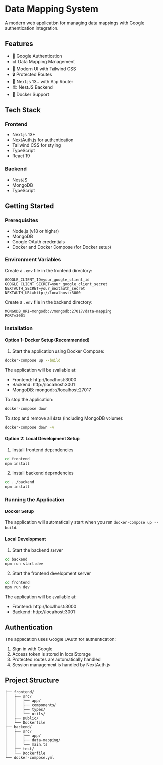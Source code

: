# Data Mapping System

A modern web application for managing data mappings with Google authentication integration.

## Features

- 🔐 Google Authentication
- 📊 Data Mapping Management
- 🎨 Modern UI with Tailwind CSS
- 🔒 Protected Routes
- 🚀 Next.js 13+ with App Router
- 🏗️ NestJS Backend
- 🐳 Docker Support

## Tech Stack

### Frontend
- Next.js 13+
- NextAuth.js for authentication
- Tailwind CSS for styling
- TypeScript
- React 19

### Backend
- NestJS
- MongoDB
- TypeScript

## Getting Started

### Prerequisites

- Node.js (v18 or higher)
- MongoDB
- Google OAuth credentials
- Docker and Docker Compose (for Docker setup)

### Environment Variables

Create a `.env` file in the frontend directory:

```env
GOOGLE_CLIENT_ID=your_google_client_id
GOOGLE_CLIENT_SECRET=your_google_client_secret
NEXTAUTH_SECRET=your_nextauth_secret
NEXTAUTH_URL=http://localhost:3000
```

Create a `.env` file in the backend directory:

```env
MONGODB_URI=mongodb://mongodb:27017/data-mapping
PORT=3001
```

### Installation

#### Option 1: Docker Setup (Recommended)

1. Start the application using Docker Compose:
```bash
docker-compose up --build
```

The application will be available at:
- Frontend: http://localhost:3000
- Backend: http://localhost:3001
- MongoDB: mongodb://localhost:27017

To stop the application:
```bash
docker-compose down
```

To stop and remove all data (including MongoDB volume):
```bash
docker-compose down -v
```

#### Option 2: Local Development Setup


1. Install frontend dependencies
```bash
cd frontend
npm install
```

2. Install backend dependencies
```bash
cd ../backend
npm install
```

### Running the Application

#### Docker Setup
The application will automatically start when you run `docker-compose up --build`.

#### Local Development

1. Start the backend server
```bash
cd backend
npm run start:dev
```

2. Start the frontend development server
```bash
cd frontend
npm run dev
```

The application will be available at:
- Frontend: http://localhost:3000
- Backend: http://localhost:3001

## Authentication

The application uses Google OAuth for authentication:

1. Sign in with Google
2. Access token is stored in localStorage
3. Protected routes are automatically handled
4. Session management is handled by NextAuth.js

## Project Structure

```
├── frontend/
│   ├── src/
│   │   ├── app/
│   │   ├── components/
│   │   ├── types/
│   │   └── utils/
│   ├── public/
│   └── Dockerfile
├── backend/
│   ├── src/
│   │   ├── app/
│   │   ├── data-mapping/
│   │   └── main.ts
│   ├── test/
│   └── Dockerfile
└── docker-compose.yml
```
